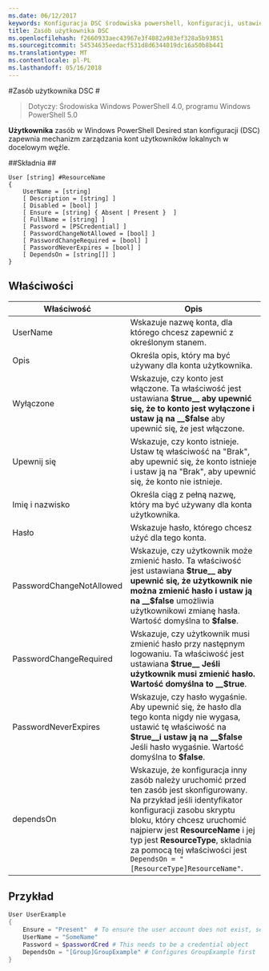 ```yaml
---
ms.date: 06/12/2017
keywords: Konfiguracja DSC środowiska powershell, konfiguracji, ustawienia
title: Zasób użytkownika DSC
ms.openlocfilehash: f2660933aec43967e3f4082a983ef328a5b93851
ms.sourcegitcommit: 54534635eedacf531d8d6344019dc16a50b8b441
ms.translationtype: MT
ms.contentlocale: pl-PL
ms.lasthandoff: 05/16/2018
---
```

#<a name="dsc-user-resource"></a>Zasób użytkownika DSC #


>Dotyczy: Środowiska Windows PowerShell 4.0, programu Windows PowerShell 5.0


__Użytkownika__ zasób w Windows PowerShell Desired stan konfiguracji (DSC) zapewnia mechanizm zarządzania kont użytkowników lokalnych w docelowym węźle.


##<a name="syntax"></a>Składnia ##

```
User [string] #ResourceName
{
    UserName = [string]
    [ Description = [string] ]
    [ Disabled = [bool] ]
    [ Ensure = [string] { Absent | Present }  ]
    [ FullName = [string] ]
    [ Password = [PSCredential] ]
    [ PasswordChangeNotAllowed = [bool] ]
    [ PasswordChangeRequired = [bool] ]
    [ PasswordNeverExpires = [bool] ]
    [ DependsOn = [string[]] ]
}
```

## <a name="properties"></a>Właściwości
|  Właściwość  |  Opis   |
|---|---|
| UserName| Wskazuje nazwę konta, dla którego chcesz zapewnić z określonym stanem.|
| Opis| Określa opis, który ma być używany dla konta użytkownika.|
| Wyłączone| Wskazuje, czy konto jest włączone. Ta właściwość jest ustawiana __$true__ aby upewnić się, że to konto jest wyłączone i ustaw ją na __$false__ aby upewnić się, że jest włączone.|
| Upewnij się| Wskazuje, czy konto istnieje. Ustaw tę właściwość na "Brak", aby upewnić się, że konto istnieje i ustaw ją na "Brak", aby upewnić się, że konto nie istnieje.|
| Imię i nazwisko| Określa ciąg z pełną nazwę, który ma być używany dla konta użytkownika.|
| Hasło| Wskazuje hasło, którego chcesz użyć dla tego konta. |
| PasswordChangeNotAllowed| Wskazuje, czy użytkownik może zmienić hasło. Ta właściwość jest ustawiana __$true__ aby upewnić się, że użytkownik nie można zmienić hasło i ustaw ją na __$false__ umożliwia użytkownikowi zmianę hasła. Wartość domyślna to __$false__.|
| PasswordChangeRequired| Wskazuje, czy użytkownik musi zmienić hasło przy następnym logowaniu. Ta właściwość jest ustawiana __$true__ Jeśli użytkownik musi zmienić hasło. Wartość domyślna to __$true__.|
| PasswordNeverExpires| Wskazuje, czy hasło wygaśnie. Aby upewnić się, że hasło dla tego konta nigdy nie wygasa, ustawić tę właściwość na __$true__i ustaw ją na __$false__ Jeśli hasło wygaśnie. Wartość domyślna to __$false__.|
| dependsOn | Wskazuje, że konfiguracja inny zasób należy uruchomić przed ten zasób jest skonfigurowany. Na przykład jeśli identyfikator konfiguracji zasobu skryptu bloku, który chcesz uruchomić najpierw jest __ResourceName__ i jej typ jest __ResourceType__, składnia za pomocą tej właściwości jest `DependsOn = "[ResourceType]ResourceName"`.|

## <a name="example"></a>Przykład

```powershell
User UserExample
{
    Ensure = "Present"  # To ensure the user account does not exist, set Ensure to "Absent"
    UserName = "SomeName"
    Password = $passwordCred # This needs to be a credential object
    DependsOn = "[Group]GroupExample" # Configures GroupExample first
}
```
